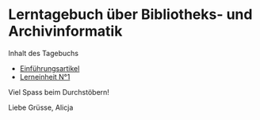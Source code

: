 <h1>Lerntagebuch über Bibliotheks- und Archivinformatik</h1>

<p>Inhalt des Tagebuchs</p>

<ul>
  <li><a href="https://github.com/alset2103/Lerntagebuch-BAIN/blob/master/Einf%C3%BChrungsartikel.md">Einführungsartikel</a></li>
  <li><a href="https://github.com/alset2103/Lerntagebuch-BAIN/blob/master/Lerneinheit%201%20(13.03.2020).md">Lerneinheit N°1</a> </li>
</ul>

<p>Viel Spass beim Durchstöbern!</p>
<p>Liebe Grüsse, Alicja</p>

